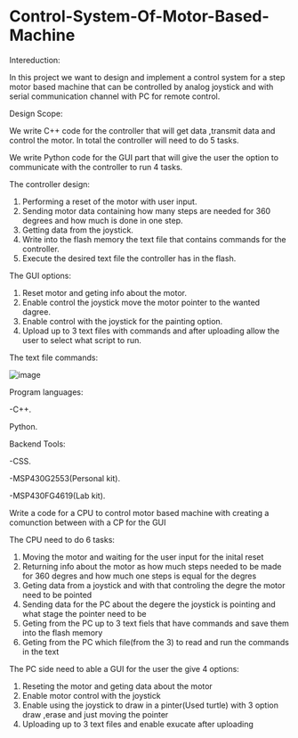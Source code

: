 # Control-System-Of-Motor-Based-Machine

Intereduction:

In this project we want to design and implement a control system for a step motor based machine that can be controlled by analog joystick and with serial communication channel with PC for remote control.

Design Scope:

 We write C++ code for the controller that will get data ,transmit data and control the motor. In total the controller will need to do 5 tasks.

 We write Python code for the GUI part that will give the user the option to communicate with the controller to run 4 tasks.

 

 The controller design:

 1. Performing a reset of the motor with user input.
 2. Sending motor data containing how many steps are needed for 360 degrees and how much is done in one step.
 3. Getting data from the joystick. 
 4. Write into the flash memory the text file that contains commands for the controller.
 5. Execute the desired text file the controller has in the flash.

 

 The GUI options:

 1. Reset motor and geting info about the motor.
 2. Enable control the joystick move the motor pointer to the wanted dagree.
 3. Enable control with the joystick for the painting option. 
 4. Upload up to 3 text files with commands and after uploading allow the user to select what script to run.

 The text file commands:

 ![image](https://user-images.githubusercontent.com/94614385/202896457-3482da63-14f2-4811-8102-80b57a33162a.png) 

Program languages:

 -C++.

 Python.

Backend Tools: 

 -CSS.

 -MSP430G2553(Personal kit).

 -MSP430FG4619(Lab kit).
 
 
 

Write a code for a CPU to control motor based machine with creating a comunction between with a CP for the GUI

The CPU need to do 6 tasks:

1) Moving the motor and waiting for the user input for the inital reset
2) Returning info about the motor as how much steps needed to be made for 360 degres and how much one steps is equal for the degres
3) Geting data from a joystick and with that controling the degre the motor need to be pointed
4) Sending data for the PC about the degere the joystick is pointing and what stage the pointer need to be
5) Geting from the PC up to 3 text fiels that have commands and save them into the flash memory
6) Geting from the PC which file(from the 3) to read and run the commands in the text 

The PC side need to able a GUI for the user the give 4 options:

1) Reseting the motor and geting data about the motor
2) Enable motor control with the joystick
3) Enable using the joystick to draw in a pinter(Used turtle) with 3 option draw ,erase and just moving the pointer
4) Uploading up to 3 text files and enable exucate after uploading 
